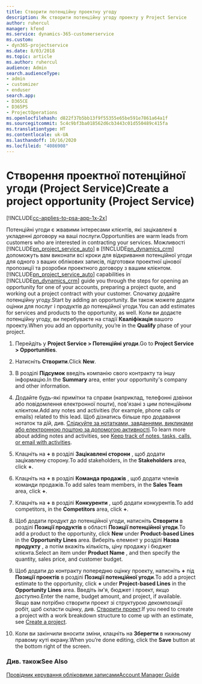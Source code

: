 ```yaml
---
title: Створити потенційну проектну угоду
description: Як створити потенційну угоду проекту у Project Service
author: ruhercul
manager: kfend
ms.service: dynamics-365-customerservice
ms.custom:
- dyn365-projectservice
ms.date: 8/03/2018
ms.topic: article
ms.author: ruhercul
audience: Admin
search.audienceType:
- admin
- customizer
- enduser
search.app:
- D365CE
- D365PS
- ProjectOperations
ms.openlocfilehash: d822f37b5bb13f9f55355e65be591e7861a64a1f
ms.sourcegitcommit: 5c4c9bf3ba018562d6cb3443c01d550489c415fa
ms.translationtype: HT
ms.contentlocale: uk-UA
ms.lasthandoff: 10/16/2020
ms.locfileid: "4086908"
---
```

# <a name="create-a-project-opportunity-project-service"></a><span data-ttu-id="63c59-103">Створення проектної потенційної угоди (Project Service)</span><span class="sxs-lookup"><span data-stu-id="63c59-103">Create a project opportunity (Project Service)</span></span>

[!INCLUDE[cc-applies-to-psa-app-1x-2x](../includes/cc-applies-to-psa-app-1x-2x.md)]

<span data-ttu-id="63c59-104">Потенційні угоди є жвавими інтересами клієнтів, які зацікавлені в укладенні договору на ваші послуги.</span><span class="sxs-lookup"><span data-stu-id="63c59-104">Opportunities are warm leads from customers who are interested in contracting your services.</span></span> <span data-ttu-id="63c59-105">Можливості [!INCLUDE[pn_project_service_auto](../includes/pn-project-service-auto.md)] в [!INCLUDE[pn_dynamics_crm](../includes/pn-dynamics-crm.md)] допоможуть вам виконати всі кроки для відкривання потенційної угоди для одного з ваших облікових записів, підготовки проектної цінової пропозиції та розробки проектного договору з вашим клієнтом.</span><span class="sxs-lookup"><span data-stu-id="63c59-105">[!INCLUDE[pn_project_service_auto](../includes/pn-project-service-auto.md)] capabilities in [!INCLUDE[pn_dynamics_crm](../includes/pn-dynamics-crm.md)] guide you through the steps for opening an opportunity for one of your accounts, preparing a project quote, and working out a project contract with your customer.</span></span> <span data-ttu-id="63c59-106">Спочатку додайте потенційну угоду.</span><span class="sxs-lookup"><span data-stu-id="63c59-106">Start by adding an opportunity.</span></span> <span data-ttu-id="63c59-107">Ви також можете додати оцінки для послуг і продуктів до потенційної угоди.</span><span class="sxs-lookup"><span data-stu-id="63c59-107">You can add estimates for services and products to the opportunity, as well.</span></span> <span data-ttu-id="63c59-108">Коли ви додаєте потенційну угоду, ви перебуваєте на стадії **Кваліфікація** вашого проекту.</span><span class="sxs-lookup"><span data-stu-id="63c59-108">When you add an opportunity, you’re in the **Qualify** phase of your project.</span></span>  
  
1.  <span data-ttu-id="63c59-109">Перейдіть у **Project Service > Потенційні угоди**.</span><span class="sxs-lookup"><span data-stu-id="63c59-109">Go to **Project Service > Opportunities**.</span></span>  
  
2.  <span data-ttu-id="63c59-110">Натисніть **Створити**.</span><span class="sxs-lookup"><span data-stu-id="63c59-110">Click **New**.</span></span>  
  
3.  <span data-ttu-id="63c59-111">В розділі **Підсумок** введіть компанію свого контракту та іншу інформацію.</span><span class="sxs-lookup"><span data-stu-id="63c59-111">In the **Summary** area, enter your opportunity's company and other information.</span></span>  
  
4.  <span data-ttu-id="63c59-112">Додайте будь-які примітки та справи (наприклад, телефонні дзвінки або повідомлення електронної пошти), пов'язані з цим потенційним клієнтом.</span><span class="sxs-lookup"><span data-stu-id="63c59-112">Add any notes and activities (for example, phone calls or emails) related to this lead.</span></span> <span data-ttu-id="63c59-113">Щоб дізнатись більше про додавання нотаток та дій, див. [Слідкуйте за нотатками, завданнями, викликами або електронною поштою за допомогою активності](https://docs.microsoft.com/dynamics365/customerengagement/on-premises/basics/work-with-activities).</span><span class="sxs-lookup"><span data-stu-id="63c59-113">To learn more about adding notes and activities, see [Keep track of notes, tasks, calls, or email with activities](https://docs.microsoft.com/dynamics365/customerengagement/on-premises/basics/work-with-activities).</span></span>  
  
5.  <span data-ttu-id="63c59-114">Клацніть на **+** в розділі **Зацікавлені сторони** , щоб додати зацікавлену сторону.</span><span class="sxs-lookup"><span data-stu-id="63c59-114">To add stakeholders, in the **Stakeholders** area, click **+**.</span></span>  
  
6.  <span data-ttu-id="63c59-115">Клацніть на **+** в розділі **Команда продажів** , щоб додати членів команди продажів.</span><span class="sxs-lookup"><span data-stu-id="63c59-115">To add sales team members, in the **Sales Team** area, click **+**.</span></span>  
  
7.  <span data-ttu-id="63c59-116">Клацніть на **+** в розділі **Конкуренти** , щоб додати конкурентів.</span><span class="sxs-lookup"><span data-stu-id="63c59-116">To add competitors, in the **Competitors** area, click **+**.</span></span>  
  
8.  <span data-ttu-id="63c59-117">Щоб додати продукт до потенційної угоди, натисніть **Створити** в розділі **Позиції продуктів** в області **Позиції потенційної угоди**.</span><span class="sxs-lookup"><span data-stu-id="63c59-117">To add a product to the opportunity, click **New** under **Product-based Lines** in the **Opportunity Lines** area.</span></span> <span data-ttu-id="63c59-118">Виберіть елемент у розділі **Назва продукту** , а потім вкажіть кількість, ціну продажу і бюджет клієнта.</span><span class="sxs-lookup"><span data-stu-id="63c59-118">Select an item under **Product Name** , and then specify the quantity, sales price, and customer budget.</span></span>  
  
9. <span data-ttu-id="63c59-119">Щоб додати до контракту попередню оцінку проекту, натисніть **+** під **Позиції проектів** в розділі **Позиції потенційної угоди**.</span><span class="sxs-lookup"><span data-stu-id="63c59-119">To add a project estimate to the opportunity, click **+** under **Project-based Lines** in the **Opportunity Lines** area.</span></span> <span data-ttu-id="63c59-120">Введіть ім'я, бюджет і проект, якщо доступно.</span><span class="sxs-lookup"><span data-stu-id="63c59-120">Enter the name, budget amount, and project, if available.</span></span> <span data-ttu-id="63c59-121">Якщо вам потрібно створити проект зі структурою декомпозиції робіт, щоб скласти оцінку, див. [Створити проект](../psa/create-project.md).</span><span class="sxs-lookup"><span data-stu-id="63c59-121">If you need to create a project with a work breakdown structure to come up with an estimate, see [Create a project](../psa/create-project.md).</span></span>  
  
10. <span data-ttu-id="63c59-122">Коли ви закінчили вносити зміни, клацніть на **Зберегти** в нижньому правому куті екрану.</span><span class="sxs-lookup"><span data-stu-id="63c59-122">When you’re done editing, click the **Save** button at the bottom right of the screen.</span></span>  
  
### <a name="see-also"></a><span data-ttu-id="63c59-123">Див. також</span><span class="sxs-lookup"><span data-stu-id="63c59-123">See Also</span></span>  
 [<span data-ttu-id="63c59-124">Провідник керування обліковими записами</span><span class="sxs-lookup"><span data-stu-id="63c59-124">Account Manager Guide</span></span>](../psa/account-manager-guide.md)
